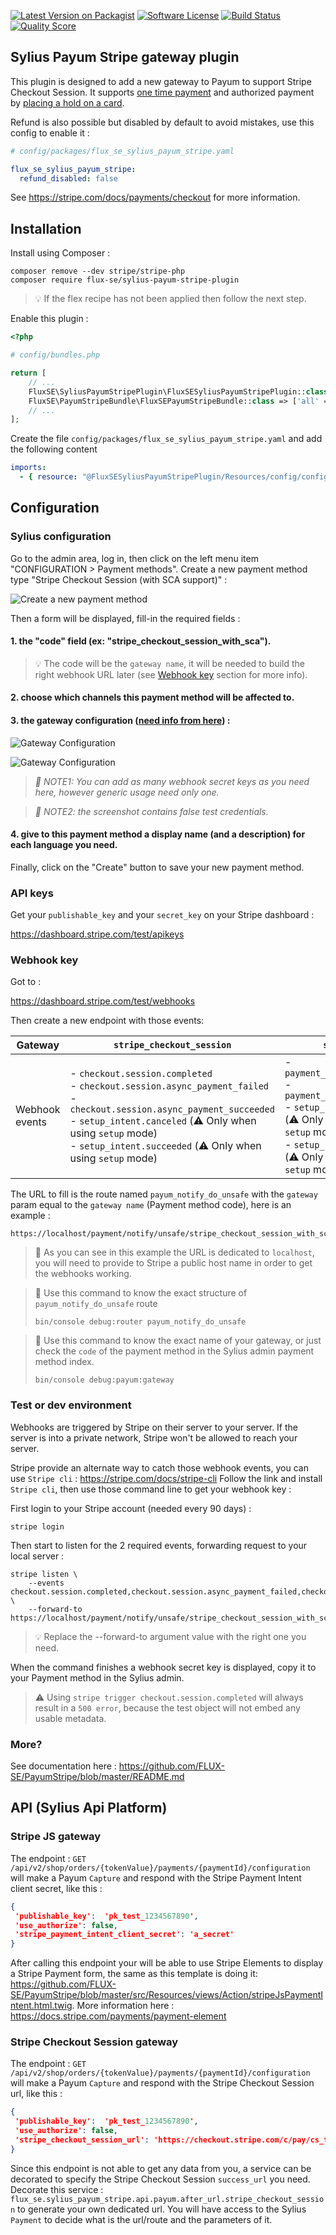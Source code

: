 [![Latest Version on Packagist][ico-version]][link-packagist]
[![Software License][ico-license]](LICENSE)
[![Build Status][ico-github-actions]][link-github-actions]
[![Quality Score][ico-code-quality]][link-code-quality]

## Sylius Payum Stripe gateway plugin

This plugin is designed to add a new gateway to Payum to support Stripe Checkout Session.
It supports [one time payment](https://stripe.com/docs/payments/accept-a-payment?integration=checkout)
and authorized payment by [placing a hold on a card](https://stripe.com/docs/payments/capture-later).

Refund is also possible but disabled by default to avoid mistakes, use this config to enable it :
```yaml
# config/packages/flux_se_sylius_payum_stripe.yaml

flux_se_sylius_payum_stripe:
  refund_disabled: false
```

See https://stripe.com/docs/payments/checkout for more information.

## Installation

Install using Composer :

```shell
composer remove --dev stripe/stripe-php
composer require flux-se/sylius-payum-stripe-plugin
```

> 💡 If the flex recipe has not been applied then follow the next step.

Enable this plugin :

```php
<?php

# config/bundles.php

return [
    // ...
    FluxSE\SyliusPayumStripePlugin\FluxSESyliusPayumStripePlugin::class => ['all' => true],    
    FluxSE\PayumStripeBundle\FluxSEPayumStripeBundle::class => ['all' => true],
    // ...
];
```

Create the file `config/packages/flux_se_sylius_payum_stripe.yaml` and add the following content

```yaml
imports:
  - { resource: "@FluxSESyliusPayumStripePlugin/Resources/config/config.yaml" }
```

## Configuration

### Sylius configuration

Go to the admin area, log in, then click on the left menu item "CONFIGURATION > Payment methods".
Create a new payment method type "Stripe Checkout Session (with SCA support)" :

![Create a new payment method][docs-assets-create-payment-method]

Then a form will be displayed, fill-in the required fields :

#### 1. the "code" field (ex: "stripe_checkout_session_with_sca").

> 💡 The code will be the `gateway name`, it will be needed to build the right webhook URL later
> (see [Webhook key](#webhook-key) section for more info).

#### 2. choose which channels this payment method will be affected to.

#### 3. the gateway configuration ([need info from here](#api-keys)) :

   ![Gateway Configuration][docs-assets-gateway-configuration]

   ![Gateway Configuration][docs-assets-gateway-configuration-authorize]

   > _📖 NOTE1: You can add as many webhook secret keys as you need here, however generic usage need only one._

   > _📖 NOTE2: the screenshot contains false test credentials._

#### 4. give to this payment method a display name (and a description) for each language you need.

Finally, click on the "Create" button to save your new payment method.

### API keys

Get your `publishable_key` and your `secret_key` on your Stripe dashboard :

https://dashboard.stripe.com/test/apikeys

### Webhook key

Got to :

https://dashboard.stripe.com/test/webhooks

Then create a new endpoint with those events:

 | Gateway | `stripe_checkout_session` | `stripe_js` |
|-|-|-|
| Webhook events |  - `checkout.session.completed`<br> - `checkout.session.async_payment_failed`<br> - `checkout.session.async_payment_succeeded`<br> - `setup_intent.canceled` (⚠️ Only when using `setup` mode)<br> - `setup_intent.succeeded`  (⚠️ Only when using `setup` mode) |  - `payment_intent.canceled`<br> - `payment_intent.succeeded`<br> - `setup_intent.canceled` (⚠️ Only when using `setup` mode)<br> - `setup_intent.succeeded`  (⚠️ Only when using `setup` mode) |


The URL to fill is the route named `payum_notify_do_unsafe` with the `gateway`
param equal to the `gateway name` (Payment method code), here is an example :

```
https://localhost/payment/notify/unsafe/stripe_checkout_session_with_sca
```

> 📖 As you can see in this example the URL is dedicated to `localhost`, you will need to provide to
> Stripe a public host name in order to get the webhooks working.

> 📖 Use this command to know the exact structure of `payum_notify_do_unsafe` route
> 
> ```shell
> bin/console debug:router payum_notify_do_unsafe
> ```

> 📖 Use this command to know the exact name of your gateway,
> or just check the `code` of the payment method in the Sylius admin payment method index.
> 
> ```shell
> bin/console debug:payum:gateway
> ```

### Test or dev environment

Webhooks are triggered by Stripe on their server to your server.
If the server is into a private network, Stripe won't be allowed to reach your server.

Stripe provide an alternate way to catch those webhook events, you can use
`Stripe cli` : https://stripe.com/docs/stripe-cli
Follow the link and install `Stripe cli`, then use those command line to get
your webhook key :

First login to your Stripe account (needed every 90 days) :

```shell
stripe login
```

Then start to listen for the 2 required events, forwarding request to your local server :

```shell
stripe listen \
    --events checkout.session.completed,checkout.session.async_payment_failed,checkout.session.async_payment_succeeded \
    --forward-to https://localhost/payment/notify/unsafe/stripe_checkout_session_with_sca
```

> 💡 Replace the --forward-to argument value with the right one you need.

When the command finishes a webhook secret key is displayed, copy it to your Payment method
in the Sylius admin.

> ⚠️ Using `stripe trigger checkout.session.completed` will always result in a `500 error`,
> because the test object will not embed any usable metadata.

### More?

See documentation here : https://github.com/FLUX-SE/PayumStripe/blob/master/README.md

## API (Sylius Api Platform)

### Stripe JS gateway

The endpoint : `GET /api/v2/shop/orders/{tokenValue}/payments/{paymentId}/configuration`
will make a Payum `Capture` and respond with the Stripe Payment Intent client secret, like this :

```json
{
 'publishable_key':  'pk_test_1234567890',
 'use_authorize': false,
 'stripe_payment_intent_client_secret': 'a_secret'
}
```

After calling this endpoint your will be able to use Stripe Elements to display a Stripe Payment form, the same as this template is doing it:
https://github.com/FLUX-SE/PayumStripe/blob/master/src/Resources/views/Action/stripeJsPaymentIntent.html.twig.
More information here : https://docs.stripe.com/payments/payment-element

### Stripe Checkout Session gateway

The endpoint : `GET /api/v2/shop/orders/{tokenValue}/payments/{paymentId}/configuration`
will make a Payum `Capture` and respond with the Stripe Checkout Session url, like this :

```json
{
 'publishable_key':  'pk_test_1234567890',
 'use_authorize': false,
 'stripe_checkout_session_url': 'https://checkout.stripe.com/c/pay/cs_test...'
}
```

Since this endpoint is not able to get any data from you, a service can be decorated to specify the Stripe Checkout Session `success_url` you need. 
Decorate this service : `flux_se.sylius_payum_stripe.api.payum.after_url.stripe_checkout_session` to generate your own dedicated url.
You will have access to the Sylius `Payment` to decide what is the url/route and the parameters of it.

[docs-assets-create-payment-method]: docs/assets/create-payment-method.png
[docs-assets-gateway-configuration]: docs/assets/gateway-configuration.png
[docs-assets-gateway-configuration-authorize]: docs/assets/gateway-configuration-authorize.png

[ico-version]: https://img.shields.io/packagist/v/Flux-SE/sylius-payum-stripe-plugin.svg?style=flat-square
[ico-license]: https://img.shields.io/badge/license-MIT-brightgreen.svg?style=flat-square
[ico-github-actions]: https://github.com/FLUX-SE/SyliusPayumStripePlugin/workflows/Build/badge.svg
[ico-code-quality]: https://img.shields.io/scrutinizer/g/Flux-SE/SyliusPayumStripePlugin.svg?style=flat-square

[link-packagist]: https://packagist.org/packages/flux-se/sylius-payum-stripe-plugin
[link-scrutinizer]: https://scrutinizer-ci.com/g/FLUX-SE/SyliusPayumStripePlugin/code-structure
[link-github-actions]: https://github.com/FLUX-SE/SyliusPayumStripePlugin/actions?query=workflow%3A"Build"
[link-code-quality]: https://scrutinizer-ci.com/g/FLUX-SE/SyliusPayumStripePlugin
